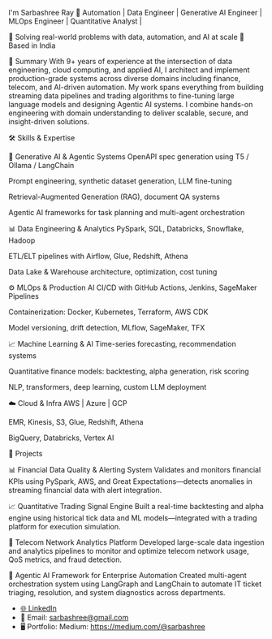 I'm Sarbashree Ray
🎯 Automation | Data Engineer | Generative AI Engineer | MLOps Engineer | Quantitative Analyst | 

🔧 Solving real-world problems with data, automation, and AI at scale
📍 Based in India

💼 Summary
With 9+ years of experience at the intersection of data engineering, cloud computing, and applied AI, I architect and implement production-grade systems across diverse domains including finance, telecom, and AI-driven automation. My work spans everything from building streaming data pipelines and trading algorithms to fine-tuning large language models and designing Agentic AI systems. I combine hands-on engineering with domain understanding to deliver scalable, secure, and insight-driven solutions.

🛠️ Skills & Expertise

🧠 Generative AI & Agentic Systems
OpenAPI spec generation using T5 / Ollama / LangChain

Prompt engineering, synthetic dataset generation, LLM fine-tuning

Retrieval-Augmented Generation (RAG), document QA systems

Agentic AI frameworks for task planning and multi-agent orchestration

📊 Data Engineering & Analytics
PySpark, SQL, Databricks, Snowflake, Hadoop

ETL/ELT pipelines with Airflow, Glue, Redshift, Athena

Data Lake & Warehouse architecture, optimization, cost tuning

⚙️ MLOps & Production AI
CI/CD with GitHub Actions, Jenkins, SageMaker Pipelines

Containerization: Docker, Kubernetes, Terraform, AWS CDK

Model versioning, drift detection, MLflow, SageMaker, TFX

📈 Machine Learning & AI
Time-series forecasting, recommendation systems

Quantitative finance models: backtesting, alpha generation, risk scoring

NLP, transformers, deep learning, custom LLM deployment

☁️ Cloud & Infra
AWS | Azure | GCP

EMR, Kinesis, S3, Glue, Redshift, Athena

BigQuery, Databricks, Vertex AI

🧪 Projects

📊 Financial Data Quality & Alerting System
Validates and monitors financial KPIs using PySpark, AWS, and Great Expectations—detects anomalies in streaming financial data with alert integration.

📈 Quantitative Trading Signal Engine
Built a real-time backtesting and alpha engine using historical tick data and ML models—integrated with a trading platform for execution simulation.

📡 Telecom Network Analytics Platform
Developed large-scale data ingestion and analytics pipelines to monitor and optimize telecom network usage, QoS metrics, and fraud detection.

🤝 Agentic AI Framework for Enterprise Automation
Created multi-agent orchestration system using LangGraph and LangChain to automate IT ticket triaging, resolution, and system diagnostics across departments.

- [🌐 LinkedIn](https://www.linkedin.com/in/sarbashreeray)
- 📧 Email: sarbashree@gmail.com
- 🖥️ Portfolio:
  Medium: https://medium.com/@sarbashree
